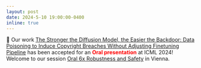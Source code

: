 ```yaml
---
layout: post
date: 2024-5-10 19:00:00-0400
inline: true
---
```


:tada: Our work <a href="https://openreview.net/forum?id=20FxHX25aq" target="_blank">The Stronger the Diffusion Model, the Easier the Backdoor: Data Poisoning to Induce Copyright Breaches Without Adjusting Finetuning Pipeline</a> has been accepted for an <a style="color:red"><b>Oral presentation</b></a> at ICML 2024! 
Welcome to our session <a href="https://icml.cc/virtual/2024/session/35290" target = "_blank">Oral 6x Robustness and Safety</a> in Vienna.



<!-- ---
layout: post
date: 2023-05-10 19:00:00-0400
inline: true
---
Recent work: <a href="https://arxiv.org/pdf/2305.05208.pdf" target = "_blank">Boosting Visual-Language Models by Exploiting Hard Samples</a> is on Arxiv. -->